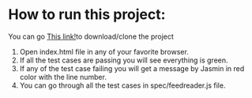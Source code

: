 # How to run this project:

You can go [This link!](https://github.com/Ruby84/Feed-Reader-Testing)to download/clone the project 

1. Open index.html file in any of your favorite browser.
2. If all the test cases are passing you will see everything is green.
3. If any of the test case failing you will get a message by Jasmin in red color with the line number.
4. You can go through all the test cases in spec/feedreader.js file.
